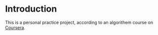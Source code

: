 # Introduction
This is a personal practice project, according to an algorithem course on [Coursera](https://www.coursera.org/learn/algorithms-part1).
